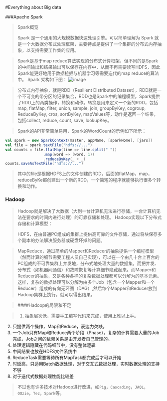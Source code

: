 #Everything about Big data

###Apache Spark
>Spark概览
>
>Spark 是一个通用的大规模数据快速处理引擎。可以简单理解为 Spark 就是一个大数据分布式处理框架，主要特点是提供了一个集群的分布式内存抽象，以支持需要工作集的应用。

>Spark是基于map reduce算法实现的分布式计算框架，但不同的是Spark的中间输出和结果输出可以保存在内存中，从而不再需要读写HDFS，因此Spark能更好地用于数据挖掘与机器学习等需要迭代的map reduce的算法中。
>Spark 架构如下图：
>![image](http://7nj1qk.com1.z0.glb.clouddn.com/@/spark/intro/bdas.jpg)

>分布式内存抽象，就是RDD（Resilient Distributed Dataset），RDD就是一个不可变的带分区的记录集合，RDD也是Spark中的编程模型。Spark提供了RDD上的两类操作，转换和动作。转换是用来定义一个新的RDD，包括map, flatMap, filter, union, sample, join, groupByKey, cogroup, ReduceByKey, cros, sortByKey, mapValues等，动作是返回一个结果，包括collect, reduce, count, save, lookupKey。

>Spark的API非常简单易用，Spark的WordCount的示例如下所示：
```scala
val spark = new SparkContext(master, appName, [sparkHome], [jars])
val file = spark.textFile("hdfs://...")
val counts = file.flatMap(line => line.split(" "))
                 .map(word => (word, 1))
                 .reduceByKey(_ + _)
counts.saveAsTextFile("hdfs://...")
```
>其中的file是根据HDFS上的文件创建的RDD，后面的flatMap，map，reduceByKe都创建出一个新的RDD，一个简短的程序就能够执行很多个转换和动作。

### Hadoop

>Hadoop就是解决了大数据（大到一台计算机无法进行存储，一台计算机无法在要求的时间内进行处理）的可靠存储和处理。
>Hadoop实现以下分布式存储和计算模型：
>
>HDFS，在由普通PC组成的集群上提供高可靠的文件存储，通过将块保存多个副本的办法解决服务器或硬盘坏掉的问题。

>MapReduce，通过简单的Mapper和Reducer的抽象提供一个编程模型（然而计算的细节需要工程人员自己实现），可以在一个由几十台上百台的PC组成的不可靠集群上并发地，分布式地处理大量的数据集，而把并发、分布式（如机器间通信）和故障恢复等计算细节隐藏起来。而Mapper和Reducer的抽象，又是各种各样的复杂数据处理都可以分解为的基本元素。这样，复杂的数据处理可以分解为由多个Job（包含一个Mapper和一个Reducer）组成的有向无环图（DAG）,然后每个Mapper和Reducer放到Hadoop集群上执行，就可以得出结果。

>####Hadoop的局限和不足

>1. 抽象层次低，需要手工编写代码来完成，使用上难以上手。
2. 只提供两个操作，Map和Reduce，表达力欠缺。
3. 一个Job只有Map和Reduce两个阶段（Phase），复杂的计算需要大量的Job完成，Job之间的依赖关系是由开发者自己管理的。
4. 处理逻辑隐藏在代码细节中，没有整体逻辑
5. 中间结果也放在HDFS文件系统中
6. ReduceTask需要等待所有MapTask都完成后才可以开始
7. 时延高，只适用Batch数据处理，对于交互式数据处理，实时数据处理的支持不够
8. 对于迭代式数据处理性能比较差

>不过也有许多技术对Hadoop进行改进，如```Pig```，```Cascading```，```JAQL```，```OOzie```，```Tez```，```Spark```等。







